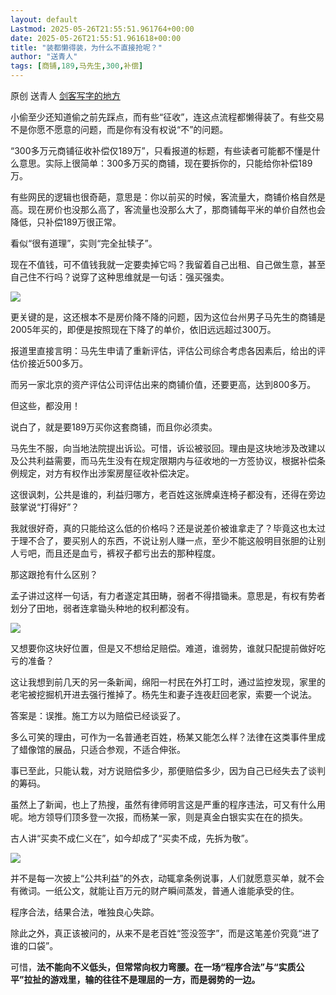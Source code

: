 ```yaml
---
layout: default
Lastmod: 2025-05-26T21:55:51.961764+00:00
date: 2025-05-26T21:55:51.961618+00:00
title: "装都懒得装，为什么不直接抢呢？"
author: "送青人"
tags: [商铺,189,马先生,300,补偿]
---
```


原创 送青人 [剑客写字的地方](javascript:void(0);)

小偷至少还知道偷之前先踩点，而有些“征收”，连这点流程都懒得装了。有些交易不是你愿不愿意的问题，而是你有没有权说“不”的问题。

“300多万元商铺征收补偿仅189万”，只看报道的标题，有些读者可能都不懂是什么意思。实际上很简单：300多万买的商铺，现在要拆你的，只能给你补偿189万。

有些网民的逻辑也很奇葩，意思是：你以前买的时候，客流量大，商铺价格自然是高。现在房价也没那么高了，客流量也没那么大了，那商铺每平米的单价自然也会降低，只补偿189万很正常。

看似“很有道理”，实则“完全扯犊子”。

现在不值钱，可不值钱我就一定要卖掉它吗？我留着自己出租、自己做生意，甚至自己住不行吗？说穿了这种思维就是一句话：强买强卖。

![](https://images.weserv.nl/?url=https%3A//mmbiz.qpic.cn/mmbiz_png/9iaFFicnjQCQicfhzc9D72xHodCB1146Dzz1wicWq9xwNoVfT5yJGwqTmesWHxCjd6scicnGn4CgicEB5yHRaPmCJAsg/640%3Fwx_fmt%3Dpng%26from%3Dappmsg)

更关键的是，这还根本不是房价降不降的问题，因为这位台州男子马先生的商铺是2005年买的，即便是按照现在下降了的单价，依旧远远超过300万。

报道里直接言明：马先生申请了重新评估，评估公司综合考虑各因素后，给出的评估价接近500多万。

而另一家北京的资产评估公司评估出来的商铺价值，还要更高，达到800多万。

但这些，都没用！

说白了，就是要189万买你这套商铺，而且你必须卖。

马先生不服，向当地法院提出诉讼。可惜，诉讼被驳回。理由是这块地涉及改建以及公共利益需要，而马先生没有在规定限期内与征收地的一方签协议，根据补偿条例规定，对方有权作出涉案房屋征收补偿决定。

这很讽刺，公共是谁的，利益归哪方，老百姓这张牌桌连椅子都没有，还得在旁边鼓掌说“打得好”？

我就很好奇，真的只能给这么低的价格吗？还是说差价被谁拿走了？毕竟这也太过于理不合了，要买别人的东西，不说让别人赚一点，至少不能这般明目张胆的让别人亏吧，而且还是血亏，裤衩子都亏出去的那种程度。

那这跟抢有什么区别？

孟子讲过这样一句话，有力者遂定其田畴，弱者不得措锄耒。意思是，有权有势者划分了田地，弱者连拿锄头种地的权利都没有。

![](https://images.weserv.nl/?url=https%3A//mmbiz.qpic.cn/mmbiz_png/9iaFFicnjQCQicfhzc9D72xHodCB1146DzzhsuzpdyfeibeeLtnBQSwlslMmlXl0yIh0u24pHficKUkuoMMC9KUPbrw/640%3Fwx_fmt%3Dpng%26from%3Dappmsg)

又想要你这块好位置，但是又不想给足赔偿。难道，谁弱势，谁就只配提前做好吃亏的准备？

这让我想到前几天的另一条新闻，绵阳一村民在外打工时，通过监控发现，家里的老宅被挖掘机开进去强行推掉了。杨先生和妻子连夜赶回老家，索要一个说法。

答案是：误推。施工方以为赔偿已经谈妥了。

多么可笑的理由，可作为一名普通老百姓，杨某又能怎么样？法律在这类事件里成了蜡像馆的展品，只适合参观，不适合伸张。

事已至此，只能认栽，对方说赔偿多少，那便赔偿多少，因为自己已经失去了谈判的筹码。

虽然上了新闻，也上了热搜，虽然有律师明言这是严重的程序违法，可又有什么用呢。地方领导们顶多登一次报，而杨某一家，则是真金白银实实在在的损失。

古人讲“买卖不成仁义在”，如今却成了“买卖不成，先拆为敬”。

![](https://images.weserv.nl/?url=https%3A//mmbiz.qpic.cn/mmbiz_png/9iaFFicnjQCQicfhzc9D72xHodCB1146DzzKzyC5Y0eVn0GBxLdd5HLhziaybUdScZCLqdwEkic9g6qeYLcticA7094g/640%3Fwx_fmt%3Dpng%26from%3Dappmsg)

并不是每一次披上“公共利益”的外衣，动辄拿条例说事，人们就愿意买单，就不会有微词。一纸公文，就能让百万元的财产瞬间蒸发，普通人谁能承受的住。

程序合法，结果合法，唯独良心失踪。

除此之外，真正该被问的，从来不是老百姓“签没签字”，而是这笔差价究竟“进了谁的口袋”。

可惜，**法不能向不义低头，但常常向权力弯腰。在一场“程序合法”与“实质公平”拉扯的游戏里，输的往往不是理屈的一方，而是弱势的一边。**

